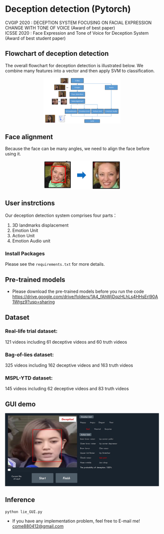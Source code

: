 # Deception detection (Pytorch)
CVGIP 2020 : DECEPTION SYSTEM FOCUSING ON FACIAL EXPRESSION CHANGE WITH TONE OF VOICE (Award of best paper)\
ICSSE 2020 : Face Expression and Tone of Voice for Deception System (Award of best student paper)

## Flowchart of deception detection
The overall flowchart for deception detection is illustrated below. We combine many features into a vector and then apply SVM to classification.
<p align="center">
 <img src="https://github.com/come880412/Deception_detection/blob/main/img/Flowchart%20.png" width=50% height=50%>
</p>

## Face alignment
Because the face can be many angles, we need to align the face before using it.
<p align="center">
 <img src="https://github.com/come880412/Deception_detection/blob/main/img/face%20alignment.png" width=50% height=50%>
</p>

## User instrctions
Our deception detection system comprises four parts：
1. 3D landmarks displacement
2. Emotion Unit
3. Action Unit
4. Emotion Audio unit

### Install Packages
Please see the ```requirements.txt``` for more details.

## Pre-trained models
- Please download the pre-trained models before you run the code
<https://drive.google.com/drive/folders/1A4_fAhWjDqzHLhLs4HHsErl90A1Wtgz9?usp=sharing>

## Dataset
### Real-life trial dataset:
121 videos including 61 deceptive videos and 60 truth videos
### Bag-of-lies dataset:
325 videos including 162 deceptive videos and 163 truth videos
### MSPL-YTD dataset:
145 videos including 62 deceptive videos and 83 truth videos
## GUI demo
![image](https://github.com/come880412/Deception_detection/blob/main/img/Demo.png)
## Inference
```python=
python lie_GUI.py
```
- If you have any implementation problem, feel free to E-mail me! come880412@gmail.com

